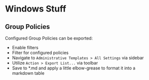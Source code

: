 # Windows Stuff

## Group Policies

Configured Group Policies can be exported:
- Enable filters
- Filter for configured policies
- Navigate to `Administrative Templates > All Settings` via sidebar
- Utilize `Action > Export List...` via toolbar
- Save to *.md and apply a little elbow-grease to format it into a markdown table
